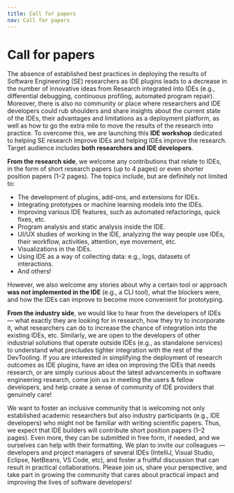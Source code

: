 ```yaml
---
title: Call for papers
nav: Call for papers
---
```


# Call for papers

The absence of established best practices in deploying the results of Software Engineering (SE) researchers as IDE plugins leads to a decrease in the number of innovative ideas from Research integrated into IDEs (e.g., differential debugging, continuous profiling, automated program repair). Moreover, there is also no community or place where researchers and IDE developers could rub shoulders and share insights about the current state of the IDEs, their advantages and limitations as a deployment platform, as well as how to go the extra mile to move the results of the research into practice. To overcome this, we are launching this **IDE workshop** dedicated to helping SE research improve IDEs and helping IDEs improve the research. Target audience includes **both researchers and IDE developers**.

**From the research side**, we welcome any contributions that relate to IDEs, in the form of short research papers (up to 4 pages) or even shorter position papers (1–2 pages). The topics include, but are definitely not limited to:

* The development of plugins, add-ons, and extensions for IDEs.
* Integrating prototypes or machine learning models into the IDEs.
* Improving various IDE features, such as automated refactorings, quick fixes, etc.
* Program analysis and static analysis inside the IDE.
* UI/UX studies of working in the IDE, analyzing the way people use IDEs, their workflow, activities, attention, eye movement, etc.
* Visualizations in the IDEs.
* Using IDE as a way of collecting data: e.g., logs, datasets of interactions.
* And others!

However, we also welcome any stories about why a certain tool or approach **was not implemented in the IDE** (e.g., a CLI tool), what the blockers were, and how the IDEs can improve to become more convenient for prototyping.

**From the industry side**, we would like to hear from the developers of IDEs — what exactly they are looking for in research, how they try to incorporate it, what researchers can do to increase the chance of integration into the existing IDEs, etc. Similarly, we are open to the developers of other industrial solutions that operate outside IDEs (e.g., as standalone services) to understand what precludes tighter integration with the rest of the DevTooling. If you are interested in simplifying the deployment of research outcomes as IDE plugins, have an idea on improving the IDEs that needs research, or are simply curious about the latest advancements in software engineering research, come join us in meeting the users & fellow developers, and help create a sense of community of IDE providers that genuinely care!

We want to foster an inclusive community that is welcoming not only established academic researchers but also industry participants (e.g., IDE developers) who might not be familiar with writing scientific papers. Thus, we expect that IDE builders will contribute short position papers (1–2 pages). Even more, they can be submitted in free form, if needed, and we ourselves can help with their formatting. We plan to invite our colleagues — developers and project managers of several IDEs (IntelliJ, Visual Studio, Eclipse, NetBeans, VS Code, etc), and foster a fruitful discussion that can result in practical collaborations. Please join us, share your perspective, and take part in growing the community that cares about practical impact and improving the lives of software developers!